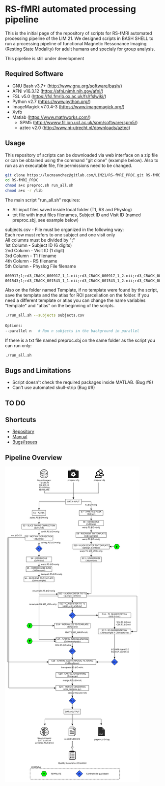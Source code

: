 # RS-fMRI automated processing pipeline

This is the initial page of the repository of scripts for RS-fMRI automated processing pipeline of the LIM 21. We designed scripts in BASH SHELL to run a processing pipeline of functional Magnetic Ressonance Imaging (Resting State Modality) for adult humans and specialy for group analysis. 

This pipeline is still under development

## Required Software
  
- GNU Bash v3.7+ (http://www.gnu.org/software/bash/)
- AFNI v16.3.12 (https://afni.nimh.nih.gov/afni/)
- FSL v5.0 (https://fsl.fmrib.ox.ac.uk/fsl/fslwiki/)
- Python v2.7 (https://www.python.org/)
- ImageMagick  v7.0.4-3 (https://www.imagemagick.org/)
- Xvfb
- Matlab (https://www.mathworks.com/)  
    - SPM5 (http://wwww.fil.ion.ucl.ac.uk/spm/software/spm5/)  
    - aztec v2.0 (http://www.ni-utrecht.nl/downloads/aztec)  
   
## Usage
This repository of scripts can be downloaded via web interface on a zip file or can be obtained using the command "git clone" (example below). 
Also to run as an executable file, file permissions need to be changed. 
  
```bash
git clone https://lucmsanchez@gitlab.com/LIM21/RS-fMRI_PROC.git RS-fMRI_PROC # Your user password will be asked to access the repository
cd RS-fMRI_PROC
chmod a+x preproc.sh run_all.sh
chmod a+x -r /lib
```
The main script "run_all.sh" requires:
- All input files saved inside local folder (T1, RS and Physlog)
- txt file with input files filenames, Subject ID and Visit ID (named preproc.sbj, see example below)

subjects.csv - File must be organized in the following way:  
Each row must refers to one subject and one visit only  
All columns must be divided by ";"  
1st Column - Subject ID (6 digits)  
2nd Column - Visit ID (1 digit)  
3rd Column - T1 filename  
4th Column - RS filename  
5th Column - Physlog File filename  


```
000917;1;rd3_CRACK_000917_1_1.nii;rd3_CRACK_000917_1_2.nii;rd3_CRACK_000917_1_2.log
001543;1;rd3_CRACK_001543_1_1.nii;rd3_CRACK_001543_1_2.nii;rd3_CRACK_001543_1_2.log

```

Also on the folder named Template, if no template were found by the script, save the template and the atlas for ROI parcellation on the folder. If you need a different template or atlas you can change the name variables "template" and "atlas" on the beginning of the scripts.


```bash
./run_all.sh --subjects subjects.csv

Options:
--parallel n   # Run n subjects in the background in parallel
```

If there is a txt file named preproc.sbj on the same folder as the script you can run only:

```bash
./run_all.sh 
```

## Bugs and Limitations 
    
- Script doesn't check the required packages inside MATLAB. (Bug #8)
- Can't use automated skull-strip (Bug #9)

## TO DO    
    

  
## Shortcuts
  
- [Repository](https://gitlab.com/LIM21/RS-fMRI_PROC/tree/master)
- [Manual](https://gitlab.com/LIM21/RS-fMRI_PROC/wikis/home)
- [Bugs/Issues](https://gitlab.com/LIM21/RS-fMRI_PROC/issues)



## Pipeline Overview  
    
  
  
  
![Etapas do protocolo][chart]

[chart]: chart/flowchart.jpg "Etapas do protocolo"
